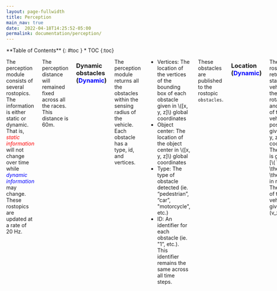 ```yaml
---
layout: page-fullwidth
title: Perception
main_nav: true
date:  2022-04-18T14:25:52-05:00
permalink: documentation/perception/
---
```


<div class="row">
<div class="medium-4 medium-push-8 columns" markdown="1">
<div class="panel radius" markdown="1">
**Table of Contents**
{: #toc }
*  TOC
{:toc}
</div>
</div><!-- /.medium-4.columns -->



<div class="medium-8 medium-pull-4 columns" markdown="1">

The perception module consists of several rostopics. The information is either static or dynamic. That is, <span style="color:red">*static  information*</span> will not change over time while <span style="color:blue">*dynamic  information*</span> may change. These rostopics are updated at a rate of 20 Hz.

The perception distance will remained fixed across all the races. This distance is 60m.

### Dynamic obstacles (<span style="color:blue">Dynamic</span>)
The perception module returns all the obstacles within the sensing radius of the vehicle. Each obstacle has a type, id, and vertices.
- Vertices: The location of the vertices of the bounding box of each obstacle given in \\([x, y, z]\\) global coordinates
- Object center: The location of the object center in \\([x, y, z]\\) global coordinates
- Type: The type of obstacle detected (ie. “pedestrian”, “car”, "motorcycle", etc.)
- ID: An identifier for each obstacle (ie.  "1”, etc.). This identifier remains the same across all time steps.

These obstacles are published to the rostopic `obstacles`.

<!-- ### Static obstacles objects (<span style="color:red">Static</span>)
The environment objects include static obstacles that define the racing environment. This includes fences, sidewalks, buildings, and any other large objects. These objects are provided to the competitor as a list where each entry consists of the following:
- Vertices: The location of the vertices of the bounding box of each obstacle given in \\([x, y, z]\\) global coordinates
- Type: The type of obstacle detected (ie. "sidewalk", “fence”, “building”, etc.)
- ID: An identifier for each obstacle (ie.  "1”, etc.). This remains the same across all time steps.

These objects are also published to the rostopic `obstacles`. -->

### Location (<span style="color:blue">Dynamic</span>)
The location rostopic returns the state of the vehicle as the position, rotation, and velocity of the vehicle.
The position is given as [x, y, z] in ENU coordinates. The rotation is given as [\\( \theta_x,  \theta_y, \theta_z\\)] in radians. The velocity of the vehicle is given as [\\(v_x, v_y\\)].

The location is published to the rostopic `location`

### Lane markers (<span style="color:red">Static</span>)
The lane markers (or *lane markers*) describe the current lane that the vehicle is in.

The lane markers are published to the rostopic `lane_markers`.

The edges of the road are also included. The left edge is provided in `left_lane_markers` and the right edge is provided in `right_lane_markers`.

### Milestones
These are the waypoints along the track that the vehicle must pass. These milestones are given in \\([x,y,z]\\) global coordinates and appear as a green gate on the map. The competitors must reach these milestones to score.

The milestones are published to the rostopic `waypoints`.

<img src="{{site.urlimg}}perception_screenshot.png">

From the above image, the red bounding boxes are the obstacles; the green arcs are the milestones; the black line segments on the road are the lane markers.
There are 3 lanes in total; they are LEFT_LANE(id=3), CENTER_LANE(id=4), and RIGHT_LANE(id=5)

### Perception rostopics

Here is a table with the rostopics associated with perception and what they return.

|Name                |Type        |Description                                                                                   |
|:------------------:|:----------:|:---------------------------------------------------------------------------------------------|
|`obstacles`         |ObstacleList|Dynamic obstacle information                                                                  |
|`lane_markers`      |LaneInfo    |Left, center, and right lane markers that define the lane that the ego vehicle is currently on|
|`left_lane_markers` |LaneList    |Lane markers that define the outermost left edge                                              |
|`right_lane_markers`|LaneList    |Lane markers that define the outermost right edge                                             |


### 2D Visualization

We provide 2D visualization of the perception oracle as part of the simulator.
The blue box is the ego vehicle, black dots are the lane markers, and red boxes are the obstacles. If you want to disable the 2D visualization, just change ```vis2D:=True``` to ```vis2D:=False``` in the above command.

<img src="{{site.urlimg}}graic_vis.png">

</div>
